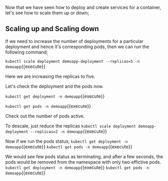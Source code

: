 Now that we have seen how to deploy and create services for a container, let's see how to scale them up or down;

## Scaling up and Scaling down

If we need to increase the number of deployments for a particular deployment and hence it's corresponding pods, then we can run the following command;

`kubectl scale deployment demoapp-deployment --replicas=5 -n demoapp`{{execute}}

Here we are increasing the replicas to five.

Let's check the deployment and the pods now.

`kubectl get deployment -n demoapp`{{execute}}

`kubectl get pods -n demoapp`{{execute}}

Check out the number of pods active.

To descale, just reduce the replicas
`kubectl scale deployment demoapp-deployment --replicas=2 -n demoapp`{{execute}}

Now if we run the pods status;
`kubectl get deployment -n demoapp`{{execute}}
`kubectl get pods -n demoapp`{{execute}}

We would see few pods status as terminating, and after a few seconds, the pods would be removed from the namespace with only two effictive pods.
`kubectl get deployment -n demoapp`{{execute}}
`kubectl get pods -n demoapp`{{execute}}